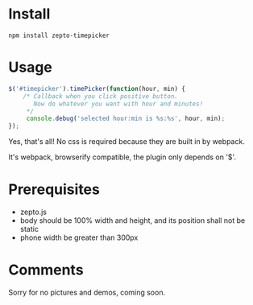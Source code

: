 # Install

```npm install zepto-timepicker```

# Usage

```javascript
$('#timepicker').timePicker(function(hour, min) {
    /* Callback when you click positive button.
       Now do whatever you want with hour and minutes!
     */
     console.debug('selected hour:min is %s:%s', hour, min);
});
```

Yes, that's all!
No css is required because they are built in by webpack.

It's webpack, browserify compatible, the plugin only depends on '$'.

# Prerequisites

* zepto.js
* body should be 100% width and height, and its position shall not be static
* phone width be greater than 300px

# Comments

Sorry for no pictures and demos, coming soon.
